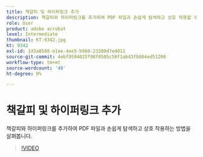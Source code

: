 ```yaml
---
title: 책갈피 및 하이퍼링크 추가
description: 책갈피와 하이퍼링크를 추가하여 PDF 파일과 손쉽게 탐색하고 상호 작용할 수 있는 방법을 살펴봅니다
role: User
product: adobe acrobat
level: Intermediate
thumbnail: KT-9342.jpg
kt: 9342
exl-id: 1d3a8588-e1ee-4ee5-b968-23200d7ed011
source-git-commit: 4ebf9594025f98f0505c58f1ab43fb864ed51206
workflow-type: tm+mt
source-wordcount: '40'
ht-degree: 0%

---
```


# 책갈피 및 하이퍼링크 추가

책갈피와 하이퍼링크를 추가하여 PDF 파일과 손쉽게 탐색하고 상호 작용하는 방법을 살펴봅니다.

>[!VIDEO](https://video.tv.adobe.com/v/340837?quality=12&learn=on&hidetitle=true)
